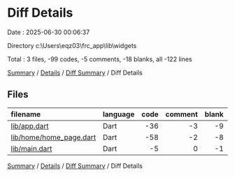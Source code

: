 # Diff Details

Date : 2025-06-30 00:06:37

Directory c:\\Users\\eqz03\\frc_app\\lib\\widgets

Total : 3 files,  -99 codes, -5 comments, -18 blanks, all -122 lines

[Summary](results.md) / [Details](details.md) / [Diff Summary](diff.md) / Diff Details

## Files
| filename | language | code | comment | blank | total |
| :--- | :--- | ---: | ---: | ---: | ---: |
| [lib/app.dart](/lib/app.dart) | Dart | -36 | -3 | -9 | -48 |
| [lib/home/home\_page.dart](/lib/home/home_page.dart) | Dart | -58 | -2 | -8 | -68 |
| [lib/main.dart](/lib/main.dart) | Dart | -5 | 0 | -1 | -6 |

[Summary](results.md) / [Details](details.md) / [Diff Summary](diff.md) / Diff Details